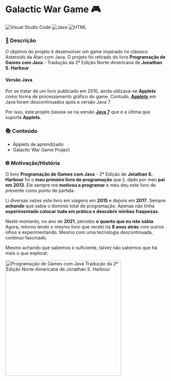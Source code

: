 # Galactic War Game 🎮
![Visual Studio Code](https://img.shields.io/badge/Visual_Studio_Code-0078D4?style=for-the-badge&logo=visual%20studio%20code&logoColor=white) ![Java](https://img.shields.io/badge/Java-ED8B00?style=for-the-badge&logo=java&logoColor=white) ![HTML](https://img.shields.io/badge/HTML5-E34F26?style=for-the-badge&logo=html5&logoColor=white)
### 📃 Descrição
O objetivo do projeto é desenvolver um game inspirado no clássico Asteroids da Atari com Java. O projeto foi retirado do livro **Programação de Games com Java** - Tradução da 2º Edição Norte-Americana de **Jonathan S. Harbour**.

#### Versão Java

Por se tratar de um livro publicado em 2010, ainda utilizava-se **Applets** como forma de processamento gráfico do game. Contudo, [**Applets**](https://docs.oracle.com/javase/7/docs/api/java/applet/Applet.html) em Java foram descontinuados após a versão Java 7.

Por isso, este projeto baseia-se na versão [**Java 7**](https://www.oracle.com/br/java/technologies/javase/javase7-archive-downloads.html) que é a última que suporta **Applets**.

### 📚 Conteúdo
- Applets de aprendizado
- Galactic War Game Project

### 🌐 Motivação/História
O livro **Programação de Games com Java** - 2º Edição de **Jotathan S. Harbour** foi o **meu primeiro livro de programação** que li, dado por meu **pai em 2013**. Ele sempre me **motivou a programar** e meu deu este livro de presente como ponto de partida.

Li diversas vezes este livro em viagens em **2015** e depois em **2017**. Sempre **achando** que sabia o domínio total de programação. Apenas não tinha **experimentado colocar tudo em prática e descobrir minhas fraquezas**.

Neste momento, no ano de **2021**, percebo **o quanto que eu não sabia**. Agora, retorno lendo o mesmo livro que recebi há **8 anos atrás** com outros olhos e experimentando. Mesmo com uma tecnologia descontinuada, continuo fascinado.

Mesmo achando que sabemos o suficiente, talvez não sabemos que há mais o que explorar.

<img src="images\livro-programação-de-games-com-java.jpg" alt="Programação de Games com Java Tradução da 2º Edição Norte-Americana de Jonathan S. Harbour" width="360"/>
